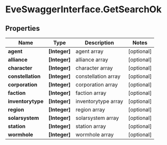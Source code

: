 # EveSwaggerInterface.GetSearchOk

## Properties
Name | Type | Description | Notes
------------ | ------------- | ------------- | -------------
**agent** | **[Integer]** | agent array | [optional] 
**alliance** | **[Integer]** | alliance array | [optional] 
**character** | **[Integer]** | character array | [optional] 
**constellation** | **[Integer]** | constellation array | [optional] 
**corporation** | **[Integer]** | corporation array | [optional] 
**faction** | **[Integer]** | faction array | [optional] 
**inventorytype** | **[Integer]** | inventorytype array | [optional] 
**region** | **[Integer]** | region array | [optional] 
**solarsystem** | **[Integer]** | solarsystem array | [optional] 
**station** | **[Integer]** | station array | [optional] 
**wormhole** | **[Integer]** | wormhole array | [optional] 


